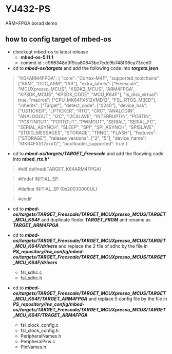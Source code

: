 # YJ432-PS

ARM+FPGA borad demo


## how to config target of mbed-os

* checkout mbed-os to latest release 
    -  **mbed-os-5.11.1**
    -  commit id : c966348d3f9ca80843be7cdc9b748f06ea73ced0
* cd to ***mbed-os/targets*** and add the following code into ***targets.json***
>   "K64ARM4FPGA": {
>        "core": "Cortex-M4F",
>        "supported_toolchains": ["ARM", "GCC_ARM", "IAR"],
>        "extra_labels": ["Freescale", "MCUXpresso_MCUS", "KSDK2_MCUS", "ARM4FPGA", "KPSDK_MCUS", "KPSDK_CODE", "MCU_K64F"],
>        "is_disk_virtual": true,
>        "macros": ["CPU_MK64FX512VMD12", "FSL_RTOS_MBED"],
>        "inherits": ["Target"],
>        "detect_code": ["0240"],
>        "device_has": ["USTICKER", "LPTICKER", "RTC", "CRC", "ANALOGIN", "ANALOGOUT", "I2C", "I2CSLAVE", "INTERRUPTIN", "PORTIN", "PORTINOUT", "PORTOUT", "PWMOUT", "SERIAL", "SERIAL_FC", "SERIAL_ASYNCH", "SLEEP", "SPI", "SPI_ASYNCH", "SPISLAVE", "STDIO_MESSAGES", "STORAGE", "TRNG", "FLASH"],
>        "features": ["STORAGE"],
>        "release_versions": ["2", "5"],
>        "device_name": "MK64FX512xxx12",
>        "bootloader_supported": true
    }

* cd to ***mbed-os/targets/TARGET_Freescale*** and add the floowing code into **mbed_rtx.h***
> #elif defined(TARGET_K64ARM4FPGA)

> #ifndef INITIAL_SP

> #define INITIAL_SP              (0x20030000UL)

> #endif

* cd to ***mbed-os/targets/TARGET_Freescale/TARGET_MCUXpresso_MCUS/TARGET_MCU_K64F*** and duplicate floder ***TARGET_FRDM*** and rename as ***TARGET_ARM4FPGA***

* cd to ***mbed-os/targets/TARGET_Freescale/TARGET_MCUXpresso_MCUS/TARGET_MCU_K64F/drivers*** and replace the 2 file of sdhc by the file in ***PS_repository/hw_config/mbed-os/targets/TARGET_Freescale/TARGET_MCUXpresso_MCUS/TARGET_MCU_K64F/drivers***
    - fsl_sdhc.c
    - fsl_sdhc.h

* cd to ***mbed-os/targets/TARGET_Freescale/TARGET_MCUXpresso_MCUS/TARGET_MCU_K64F/TARGET_ARM4FPGA*** and replace 5 config file by the file in ***PS_repository/hw_config/mbed-os/targets/TARGET_Freescale/TARGET_MCUXpresso_MCUS/TARGET_MCU_K64F/TRAGET_ARM4FPGA***
    - fsl_clock_config.c
    - fsl_clock_config.h
    - PeripheralNames.h
    - PeripheralPins.c
    - PinNames.h

